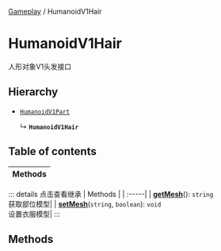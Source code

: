 [Gameplay](../modules/Gameplay.Gameplay.md) / HumanoidV1Hair

# HumanoidV1Hair <Badge type="tip" text="Class" /> <Score text="HumanoidV1Hair" />

人形对象V1头发接口

## Hierarchy

- [`HumanoidV1Part`](Gameplay.HumanoidV1Part.md)

  ↳ **`HumanoidV1Hair`**

## Table of contents

| Methods |
| :-----|


::: details 点击查看继承
| Methods |
| :-----|
| **[getMesh](Gameplay.HumanoidV1Part.md#getmesh)**(): `string` <br> 获取部位模型|
| **[setMesh](Gameplay.HumanoidV1Part.md#setmesh)**(`string`, `boolean`): `void` <br> 设置衣服模型|
:::


## Methods